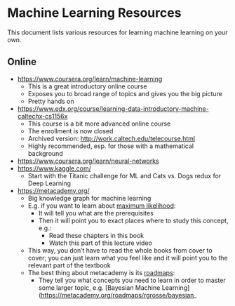 # Machine Learning Resources

This document lists various resources for learning machine learning on your own.

## Online
- https://www.coursera.org/learn/machine-learning
  - This is a great introductory online course
  - Exposes you to broad range of topics and gives you the big picture
  - Pretty hands on
- https://www.edx.org/course/learning-data-introductory-machine-caltechx-cs1156x
  - This course is a bit more advanced online course
  - The enrollment is now closed
  - Archived version: http://work.caltech.edu/telecourse.html
  - Highly recommended, esp. for those with a mathematical background
- https://www.coursera.org/learn/neural-networks
- https://www.kaggle.com/
  - Start with the Titanic challenge for ML and Cats vs. Dogs redux for Deep Learning
- https://metacademy.org/
  - Big knowledge graph for machine learning
  - E.g. if you want to learn about [maximum likelihood](https://metacademy.org/graphs/concepts/maximum_likelihood):
    - It will tell you what are the prerequisites
    - Then it will point you to exact places where to study this concept, e.g.:
      - Read these chapters in this book
      - Watch this part of this lecture video
  - This way, you don’t have to read the whole books from cover to cover; you can just learn what you feel like and it will point you to the relevant part of the textbook
  - The best thing about metacademy is its [roadmaps](https://metacademy.org/roadmaps/):
    - They tell you what concepts you need to learn in order to master some larger topic, e.g. [Bayesian Machine Learning](https://metacademy.org/roadmaps/rgrosse/bayesian_
